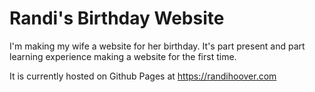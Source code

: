 # Randi's Birthday Website
I'm making my wife a website for her birthday. It's part present and part learning experience making a website
for the first time. 

It is currently hosted on Github Pages at https://randihoover.com
